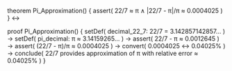 theorem Pi_Approximation() {
  assert(
    22/7 ≈ π ∧
    |22/7 - π|/π ≈ 0.0004025
  )
} ↔

proof Pi_Approximation() {
  setDef(
    decimal_22_7: 22/7 = 3.142857142857...
  ) →
  setDef(
    pi_decimal: π ≈ 3.14159265...
  ) →
  assert(
    22/7 - π ≈ 0.0012645
  ) →
  assert(
    (22/7 - π)/π ≈ 0.0004025
  ) →
  convert(
    0.0004025 ↔ 0.04025%
  ) →
  conclude(
    22/7 provides approximation of π
    with relative error ≈ 0.04025%
  )
}